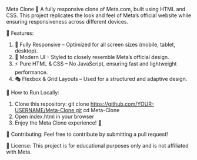 Meta Clone 
🚀 A fully responsive clone of Meta.com, built using HTML and CSS. This project replicates the look and feel of Meta’s official website while ensuring responsiveness across different devices.

🔹 Features:
1. 📱 Fully Responsive – Optimized for all screen sizes (mobile, tablet, desktop).
2. 🎨 Modern UI – Styled to closely resemble Meta’s official design.
3. ⚡ Pure HTML & CSS – No JavaScript, ensuring fast and lightweight performance.
4. 🎭 Flexbox & Grid Layouts – Used for a structured and adaptive design.

📌 How to Run Locally:
1. Clone this repository:
git clone https://github.com/YOUR-USERNAME/Meta-Clone.git
cd Meta-Clone
2. Open index.html in your browser
3. Enjoy the Meta Clone experience! 🚀
   
🙌 Contributing:
Feel free to contribute by submitting a pull request!

📄 License:
This project is for educational purposes only and is not affiliated with Meta.
